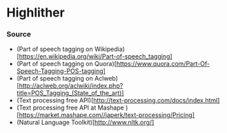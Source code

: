 # Highlither

### Source
- (Part of speech tagging on Wikipedia)[https://en.wikipedia.org/wiki/Part-of-speech_tagging]
- (Part of speech tagging on Quora)[https://www.quora.com/Part-Of-Speech-Tagging-POS-tagging]
- (Part of speech tagging on Aclweb)[http://aclweb.org/aclwiki/index.php?title=POS_Tagging_(State_of_the_art)]
- (Text processing free API)[http://text-processing.com/docs/index.html]
- (Text processing free API at Mashape )[https://market.mashape.com//japerk/text-processing/Pricing]
- (Natural Language Toolkit)[http://www.nltk.org/]
